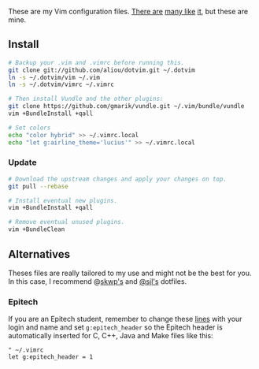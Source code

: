 These are my Vim configuration files. [There are][steve-losh] [many like][pengwynn]
[it][sanctum], but these are mine.

## Install

```sh
# Backup your .vim and .vimrc before running this.
git clone git://github.com/aliou/dotvim.git ~/.dotvim
ln -s ~/.dotvim/vim ~/.vim
ln -s ~/.dotvim/vimrc ~/.vimrc

# Then install Vundle and the other plugins:
git clone https://github.com/gmarik/vundle.git ~/.vim/bundle/vundle
vim +BundleInstall +qall

# Set colors
echo "color hybrid" >> ~/.vimrc.local
echo "let g:airline_theme='lucius'" >> ~/.vimrc.local
```

### Update
```sh
# Download the upstream changes and apply your changes on top.
git pull --rebase

# Install eventual new plugins.
vim +BundleInstall +qall

# Remove eventual unused plugins.
vim +BundleClean
```

## Alternatives
Theses files are really tailored to my use and might not be the best for you. In
this case, I recommend @[skwp's][skwp-dotfiles] and [@sjl's][steve-losh]
dotfiles.

### Epitech

If you are an Epitech student, remember to change these [lines][l1] with your
login and name and set `g:epitech_header` so the Epitech header is automatically
inserted for C, C++, Java and Make files like this:

```vimscript
" ~/.vimrc
let g:epitech_header = 1
```

[l1]: https://github.com/aliou/dotvim/blob/fa06a59907b81b998a1de99e96b77c8fb3c55d47/vim/plugin/epitech.vim#L22-L23
[l2]: https://github.com/gmarik/vundle
[steve-losh]: https://bitbucket.org/sjl/dotfiles/
[pengwynn]: https://github.com/pengwynn/dotfiles
[sanctum]: https://github.com/tejr/dotfiles
[skwp-dotfiles]: http://skwp.github.io/dotfiles/
